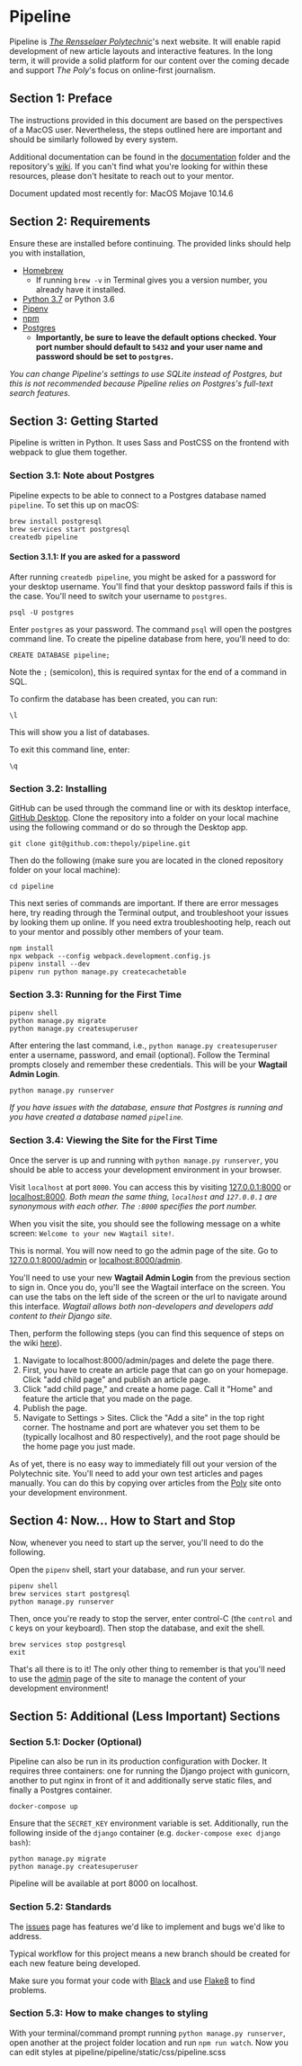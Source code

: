# Pipeline

Pipeline is [_The Rensselaer Polytechnic_](https://poly.rpi.edu)'s next
website. It will enable rapid development of new article layouts and
interactive features. In the long term, it will provide a solid platform for
our content over the coming decade and support _The Poly_'s focus on
online-first journalism.

## Section 1: Preface

The instructions provided in this document are based on the perspectives of a MacOS user. Nevertheless, the steps outlined here are important and should be similarly followed by every system.

Additional documentation can be found in the [documentation](https://github.com/thepoly/pipeline/tree/master/documentation) folder and the repository's [wiki](https://github.com/thepoly/pipeline/wiki). If you can't find what you're looking for within these resources, please don't hesitate to reach out to your mentor.

Document updated most recently for: MacOS Mojave 10.14.6

## Section 2: Requirements

Ensure these are installed before continuing. The provided links should help you with installation, 

- [Homebrew](https://brew.sh/)
  - If running `brew -v` in Terminal gives you a version number, you already have it installed.
- [Python 3.7](https://www.python.org) or Python 3.6
- [Pipenv](https://docs.pipenv.org)
- [npm](https://www.npmjs.com/get-npm)
- [Postgres](https://www.postgresql.org)
  - **Importantly, be sure to leave the default options checked. Your port number should default to `5432` and your user name and password should be set to `postgres`.**

*You can change Pipeline's settings to use SQLite instead of Postgres, but this is not recommended because Pipeline relies on Postgres's full-text search features.*

## Section 3: Getting Started

Pipeline is written in Python. It uses Sass and PostCSS on the frontend with webpack to glue them together.

### Section 3.1: Note about Postgres

Pipeline expects to be able to connect to a Postgres database named `pipeline`. To set this up on macOS:

```
brew install postgresql
brew services start postgresql
createdb pipeline
```

#### Section 3.1.1: If you are asked for a password
After running `createdb pipeline`, you might be asked for a password for your desktop username. You'll find that your desktop password fails if this is the case. You'll need to switch your username to `postgres`.

```
psql -U postgres
```

Enter `postgres` as your password. The command `psql` will open the postgres command line. To create the pipeline database from here, you'll need to do:

```
CREATE DATABASE pipeline;
```

Note the `;` (semicolon), this is required syntax for the end of a command in SQL.

To confirm the database has been created, you can run:

```
\l
```

This will show you a list of databases.

To exit this command line, enter:

```
\q
```

### Section 3.2: Installing

GitHub can be used through the command line or with its desktop interface, [GitHub Desktop](https://desktop.github.com/). Clone the repository into a folder on your local machine using the following command or do so through the Desktop app.

```
git clone git@github.com:thepoly/pipeline.git
```

Then do the following (make sure you are located in the cloned repository folder on your local machine):
```
cd pipeline
```

This next series of commands are important. If there are error messages here, try reading through the Terminal output, and troubleshoot your issues by looking them up online. If you need extra troubleshooting help, reach out to your mentor and possibly other members of your team.
```
npm install
npx webpack --config webpack.development.config.js
pipenv install --dev
pipenv run python manage.py createcachetable
```

### Section 3.3: Running for the First Time

```
pipenv shell
python manage.py migrate
python manage.py createsuperuser
```

After entering the last command, i.e., `python manage.py createsuperuser` enter a username, password, and email (optional). Follow the Terminal prompts closely and remember these credentials. This will be your **Wagtail Admin Login**.

```
python manage.py runserver
```

*If you have issues with the database, ensure that Postgres is running and you have created a database named `pipeline`.*

### Section 3.4: Viewing the Site for the First Time

Once the server is up and running with `python manage.py runserver`, you should be able to access your development environment in your browser.

Visit `localhost` at port `8000`. You can access this by visiting [127.0.0.1:8000](http://127.0.0.1:8000/) or [localhost:8000](http://localhost:8000/). *Both mean the same thing, `localhost` and `127.0.0.1` are synonymous with each other. The `:8000` specifies the port number.*

When you visit the site, you should see the following message on a white screen: `Welcome to your new Wagtail site!`.

This is normal. You will now need to go the admin page of the site. Go to [127.0.0.1:8000/admin](http://127.0.0.1:8000/admin) or [localhost:8000/admin](http://localhost:8000/admin).

You'll need to use your new **Wagtail Admin Login** from the previous section to sign in. Once you do, you'll see the Wagtail interface on the screen. You can use the tabs on the left side of the screen or the url to navigate around this interface. *Wagtail allows both non-developers and developers add content to their Django site.*

Then, perform the following steps (you can find this sequence of steps on the wiki [here](https://github.com/thepoly/pipeline/wiki/Welcome-to-your-new-Wagtail-site!)).
1. Navigate to localhost:8000/admin/pages and delete the page there.
2. First, you have to create an article page that can go on your homepage. Click "add child page" and publish an article page.
3. Click "add child page," and create a home page. Call it "Home" and feature the article that you made on the page.
4. Publish the page.
5. Navigate to Settings > Sites. Click the "Add a site" in the top right corner. The hostname and port are whatever you set them to be (typically localhost and 80 respectively), and the root page should be the home page you just made.

As of yet, there is no easy way to immediately fill out your version of the Polytechnic site. You'll need to add your own test articles and pages manually. You can do this by copying over articles from the [Poly](https://poly.rpi.edu) site onto your development environment.

## Section 4: Now... How to Start and Stop 
Now, whenever you need to start up the server, you'll need to do the following.

Open the `pipenv` shell, start your database, and run your server.
```
pipenv shell
brew services start postgresql
python manage.py runserver
```

Then, once you're ready to stop the server, enter control-C (the `control` and `C` keys on your keyboard). Then stop the database, and exit the shell.
```
brew services stop postgresql
exit
```

That's all there is to it! The only other thing to remember is that you'll need to use the [admin](http://localhost:8000/admin) page of the site to manage the content of your development environment!

## Section 5: Additional (Less Important) Sections
### Section 5.1: Docker (Optional)

Pipeline can also be run in its production configuration with Docker. It requires three containers: one for running the Django project with gunicorn, another to put nginx in front of it and additionally serve static files, and finally a Postgres container.

```docker-compose up```

Ensure that the `SECRET_KEY` environment variable is set. Additionally, run the following inside of the `django` container (e.g. `docker-compose exec django bash`):

```
python manage.py migrate
python manage.py createsuperuser
```

Pipeline will be available at port 8000 on localhost.

### Section 5.2: Standards

The [issues](https://github.com/thepoly/pipeline/issues) page has features we'd like to implement and bugs we'd like to address.

Typical workflow for this project means a new branch should be created for each new feature being developed.

Make sure you format your code with [Black](https://github.com/python/black) and use [Flake8](http://flake8.pycqa.org/en/latest/) to find problems.

### Section 5.3: How to make changes to styling

With your terminal/command prompt running `python manage.py runserver`, open another at the project folder location and run `npm run watch`.
Now you can edit styles at pipeline/pipeline/static/css/pipeline.scss
